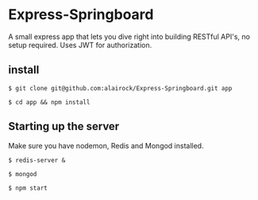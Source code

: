 # Express-Springboard
A small express app that lets you dive right into building RESTful API's, no setup required. Uses JWT for authorization.

## install
```
$ git clone git@github.com:alairock/Express-Springboard.git app
```
```
$ cd app && npm install
```

## Starting up the server
Make sure you have nodemon, Redis and Mongod installed.
```
$ redis-server &
```
```
$ mongod
```
```
$ npm start
```
